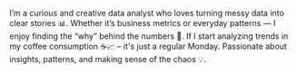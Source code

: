 I’m a curious and creative data analyst who loves turning messy data into clear stories 📊. Whether it’s business metrics or everyday patterns — I enjoy finding the “why” behind the numbers 🤔. If I start analyzing trends in my coffee consumption ☕📈 – it's just a regular Monday. Passionate about insights, patterns, and making sense of the chaos 💡.
<!--
**Karatsiuba/Karatsiuba** is a ✨ _special_ ✨ repository because its `README.md` (this file) appears on your GitHub profile.

Here are some ideas to get you started:

- 🔭 I’m currently working on ...
- 🌱 I’m currently learning ...
- 👯 I’m looking to collaborate on ...
- 🤔 I’m looking for help with ...
- 💬 Ask me about ...
- 📫 How to reach me: ...
- 😄 Pronouns: ...
- ⚡ Fun fact: ...
-->
